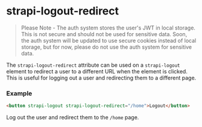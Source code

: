 # strapi-logout-redirect

> Please Note - The auth system stores the user's JWT in local storage.  This is not secure and should not be used for sensitive data.  Soon, the auth system will be updated to use secure cookies instead of local storage, but for now, please do not use the auth system for sensitive data.

The `strapi-logout-redirect` attribute can be used on a `strapi-logout` element to redirect a user to a different URL when the element is clicked. This is useful for logging out a user and redirecting them to a different page.

### Example

```html
<button strapi-logout strapi-logout-redirect="/home">Logout</button>
```
Log out the user and redirect them to the `/home` page.